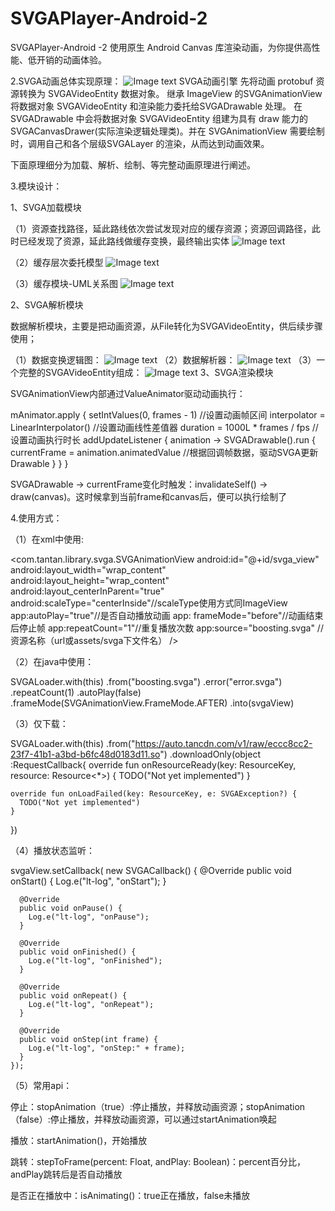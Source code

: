 # SVGAPlayer-Android-2

SVGAPlayer-Android -2 使用原生 Android Canvas 库渲染动画，为你提供高性能、低开销的动画体验。

2.SVGA动画总体实现原理：
![Image text](https://raw.githubusercontent.com/freeutopia/SVGAPlayer-Android-2/main/images/1.png?token=GHSAT0AAAAAABZAZ7YO4RU3SYK5MXMTARBGY2BFVGA)
SVGA动画引擎 先将动画 protobuf 资源转换为 SVGAVideoEntity 数据对象。 继承 ImageView 的SVGAnimationView 将数据对象
SVGAVideoEntity 和渲染能力委托给SVGADrawable 处理。 在 SVGADrawable 中会将数据对象 SVGAVideoEntity 组建为具有 draw
能力的SVGACanvasDrawer(实际渲染逻辑处理类)。并在 SVGAnimationView 需要绘制时，调用自己和各个层级SVGALayer 的渲染，从而达到动画效果。

下面原理细分为加载、解析、绘制、等完整动画原理进行阐述。

3.模块设计：

1、SVGA加载模块

（1）资源查找路径，延此路线依次尝试发现对应的缓存资源；资源回调路径，此时已经发现了资源，延此路线做缓存变换，最终输出实体
![Image text](https://raw.githubusercontent.com/freeutopia/SVGAPlayer-Android-2/main/images/2.png?token=GHSAT0AAAAAABZAZ7YO4RU3SYK5MXMTARBGY2BFVGA)

（2）缓存层次委托模型
![Image text](https://raw.githubusercontent.com/freeutopia/SVGAPlayer-Android-2/main/images/3.png?token=GHSAT0AAAAAABZAZ7YO4RU3SYK5MXMTARBGY2BFVGA)

（3）缓存模块-UML关系图
![Image text](https://raw.githubusercontent.com/freeutopia/SVGAPlayer-Android-2/main/images/4.png?token=GHSAT0AAAAAABZAZ7YO4RU3SYK5MXMTARBGY2BFVGA)

2、SVGA解析模块

数据解析模块，主要是把动画资源，从File转化为SVGAVideoEntity，供后续步骤使用；

（1）数据变换逻辑图：
![Image text](https://raw.githubusercontent.com/freeutopia/SVGAPlayer-Android-2/main/images/5.png?token=GHSAT0AAAAAABZAZ7YO4RU3SYK5MXMTARBGY2BFVGA)
（2）数据解析器：
![Image text](https://raw.githubusercontent.com/freeutopia/SVGAPlayer-Android-2/main/images/6.png?token=GHSAT0AAAAAABZAZ7YO4RU3SYK5MXMTARBGY2BFVGA)
（3）一个完整的SVGAVideoEntity组成：
![Image text](https://raw.githubusercontent.com/freeutopia/SVGAPlayer-Android-2/main/images/7.png?token=GHSAT0AAAAAABZAZ7YO4RU3SYK5MXMTARBGY2BFVGA)
3、SVGA渲染模块

SVGAnimationView内部通过ValueAnimator驱动动画执行：

mAnimator.apply { setIntValues(0, frames - 1)          //设置动画帧区间 interpolator = LinearInterpolator()
//设置动画线性差值器 duration = 1000L * frames / fps //设置动画执行时长 addUpdateListener { animation ->
SVGADrawable().run { currentFrame = animation.animatedValue //根据回调帧数据，驱动SVGA更新Drawable } } }

SVGADrawable → currentFrame变化时触发：invalidateSelf() → draw(canvas)。这时候拿到当前frame和canvas后，便可以执行绘制了

4.使用方式：

（1）在xml中使用:

<com.tantan.library.svga.SVGAnimationView android:id="@+id/svga_view"
android:layout_width="wrap_content"
android:layout_height="wrap_content"
android:layout_centerInParent="true"
android:scaleType="centerInside"//scaleType使用方式同ImageView app:autoPlay="true"//是否自动播放动画 app:
frameMode="before"//动画结束后停止帧 app:repeatCount="1"//重复播放次数 app:source="boosting.svga"
//资源名称（url或assets/svga下文件名） />

（2）在java中使用：

SVGALoader.with(this)
.from("boosting.svga")
.error("error.svga")
.repeatCount(1)
.autoPlay(false)
.frameMode(SVGAnimationView.FrameMode.AFTER)
.into(svgaView)

（3）仅下载：

SVGALoader.with(this)
.from("https://auto.tancdn.com/v1/raw/eccc8cc2-23f7-41b1-a3bd-b6fc48d0183d11.so")
.downloadOnly(object :RequestCallback{ override fun onResourceReady(key: ResourceKey, resource:
Resource<*>) { TODO("Not yet implemented")
}

    override fun onLoadFailed(key: ResourceKey, e: SVGAException?) {
      TODO("Not yet implemented")
    }

})

（4）播放状态监听：

svgaView.setCallback(
new SVGACallback() { @Override public void onStart() { Log.e("lt-log", "onStart"); }

      @Override
      public void onPause() {
        Log.e("lt-log", "onPause");
      }

      @Override
      public void onFinished() {
        Log.e("lt-log", "onFinished");
      }

      @Override
      public void onRepeat() {
        Log.e("lt-log", "onRepeat");
      }

      @Override
      public void onStep(int frame) {
        Log.e("lt-log", "onStep:" + frame);
      }
    });

（5）常用api：

停止：stopAnimation（true）:停止播放，并释放动画资源；stopAnimation（false）:停止播放，并释放动画资源，可以通过startAnimation唤起

播放：startAnimation()，开始播放

跳转：stepToFrame(percent: Float, andPlay: Boolean)：percent百分比，andPlay跳转后是否自动播放

是否正在播放中：isAnimating()：true正在播放，false未播放
